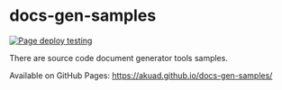 # docs-gen-samples

[![Page deploy testing](https://github.com/aKuad/docs-gen-samples/actions/workflows/docs-build-deploy.yml/badge.svg)](https://github.com/aKuad/docs-gen-samples/actions/workflows/docs-build-deploy.yml)

There are source code document generator tools samples.

Available on GitHub Pages: <https://akuad.github.io/docs-gen-samples/>
